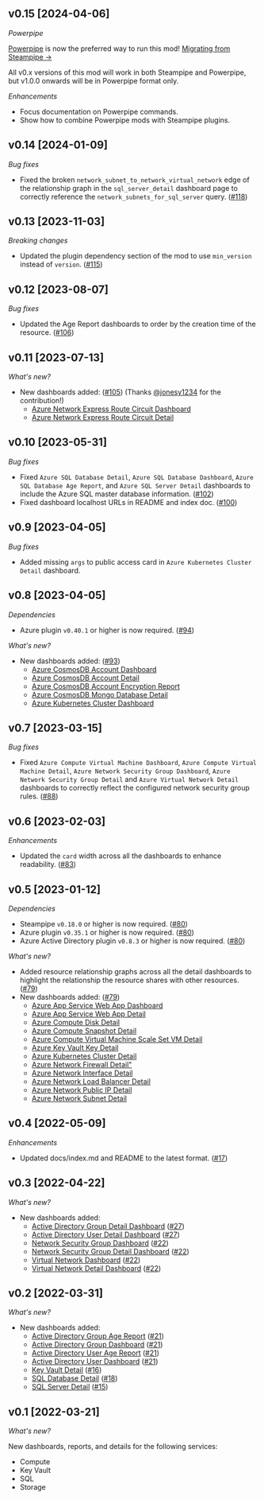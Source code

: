 ## v0.15 [2024-04-06]

_Powerpipe_

[Powerpipe](https://powerpipe.io) is now the preferred way to run this mod!  [Migrating from Steampipe →](https://powerpipe.io/blog/migrating-from-steampipe)

All v0.x versions of this mod will work in both Steampipe and Powerpipe, but v1.0.0 onwards will be in Powerpipe format only.

_Enhancements_

- Focus documentation on Powerpipe commands.
- Show how to combine Powerpipe mods with Steampipe plugins.

## v0.14 [2024-01-09]

_Bug fixes_

- Fixed the broken `network_subnet_to_network_virtual_network` edge of the relationship graph in the `sql_server_detail` dashboard page to correctly reference the `network_subnets_for_sql_server` query. ([#118](https://github.com/turbot/steampipe-mod-azure-insights/pull/118))

## v0.13 [2023-11-03]

_Breaking changes_

- Updated the plugin dependency section of the mod to use `min_version` instead of `version`. ([#115](https://github.com/turbot/steampipe-mod-azure-insights/pull/115))

## v0.12 [2023-08-07]

_Bug fixes_

- Updated the Age Report dashboards to order by the creation time of the resource. ([#106](https://github.com/turbot/steampipe-mod-azure-insights/pull/106))

## v0.11 [2023-07-13]

_What's new?_

- New dashboards added: ([#105](https://github.com/turbot/steampipe-mod-azure-insights/pull/105)) (Thanks [@jonesy1234](https://github.com/jonesy1234) for the contribution!)
  - [Azure Network Express Route Circuit Dashboard](https://hub.steampipe.io/mods/turbot/azure_insights/dashboards/dashboard.network_express_route_circuit_dashboard)
  - [Azure Network Express Route Circuit Detail](https://hub.steampipe.io/mods/turbot/azure_insights/dashboards/dashboard.network_express_route_circuit_detail)

## v0.10 [2023-05-31]

_Bug fixes_

- Fixed `Azure SQL Database Detail`, `Azure SQL Database Dashboard`, `Azure SQL Database Age Report`, and `Azure SQL Server Detail` dashboards to include the Azure SQL master database information. ([#102](https://github.com/turbot/steampipe-mod-azure-insights/pull/102))
- Fixed dashboard localhost URLs in README and index doc. ([#100](https://github.com/turbot/steampipe-mod-azure-insights/pull/100))

## v0.9 [2023-04-05]

_Bug fixes_

- Added missing `args` to public access card in `Azure Kubernetes Cluster Detail` dashboard.

## v0.8 [2023-04-05]

_Dependencies_

- Azure plugin `v0.40.1` or higher is now required. ([#94](https://github.com/turbot/steampipe-mod-azure-insights/pull/94))

_What's new?_

- New dashboards added: ([#93](https://github.com/turbot/steampipe-mod-azure-insights/pull/93))
  - [Azure CosmosDB Account Dashboard](https://hub.steampipe.io/mods/turbot/azure_insights/dashboards/dashboard.cosmosdb_account_dashboard)
  - [Azure CosmosDB Account Detail](https://hub.steampipe.io/mods/turbot/azure_insights/dashboards/dashboard.cosmosdb_account_detail)
  - [Azure CosmosDB Account Encryption Report](https://hub.steampipe.io/mods/turbot/azure_insights/dashboards/dashboard.cosmosdb_account_encryption_report)
  - [Azure CosmosDB Mongo Database Detail](https://hub.steampipe.io/mods/turbot/azure_insights/dashboards/dashboard.cosmosdb_mongo_database_detail)
  - [Azure Kubernetes Cluster Dashboard](https://hub.steampipe.io/mods/turbot/azure_insights/dashboards/dashboard.kubernetes_cluster_dashboard)

## v0.7 [2023-03-15]

_Bug fixes_

- Fixed `Azure Compute Virtual Machine Dashboard`, `Azure Compute Virtual Machine Detail`, `Azure Network Security Group Dashboard`, `Azure Network Security Group Detail` and `Azure Virtual Network Detail` dashboards to correctly reflect the configured network security group rules. ([#88](https://github.com/turbot/steampipe-mod-azure-insights/pull/88))

## v0.6 [2023-02-03]

_Enhancements_

- Updated the `card` width across all the dashboards to enhance readability. ([#83](https://github.com/turbot/steampipe-mod-azure-insights/pull/83))

## v0.5 [2023-01-12]

_Dependencies_

- Steampipe `v0.18.0` or higher is now required. ([#80](https://github.com/turbot/steampipe-mod-azure-insights/pull/80))
- Azure plugin `v0.35.1` or higher is now required. ([#80](https://github.com/turbot/steampipe-mod-azure-insights/pull/80))
- Azure Active Directory plugin `v0.8.3` or higher is now required. ([#80](https://github.com/turbot/steampipe-mod-azure-insights/pull/80))

_What's new?_

- Added resource relationship graphs across all the detail dashboards to highlight the relationship the resource shares with other resources. ([#79](https://github.com/turbot/steampipe-mod-azure-insights/pull/79))
- New dashboards added: ([#79](https://github.com/turbot/steampipe-mod-azure-insights/pull/79))
  - [Azure App Service Web App Dashboard](https://hub.steampipe.io/mods/turbot/azure_insights/dashboards/dashboard.app_service_web_app_dashboard)
  - [Azure App Service Web App Detail](https://hub.steampipe.io/mods/turbot/azure_insights/dashboards/dashboard.app_service_web_app_detail)
  - [Azure Compute Disk Detail](https://hub.steampipe.io/mods/turbot/azure_insights/dashboards/dashboard.compute_disk_detail)
  - [Azure Compute Snapshot Detail](https://hub.steampipe.io/mods/turbot/azure_insights/dashboards/dashboard.compute_snapshot_detail)
  - [Azure Compute Virtual Machine Scale Set VM Detail](https://hub.steampipe.io/mods/turbot/azure_insights/dashboards/dashboard.compute_virtual_machine_scale_set_vm_detail)
  - [Azure Key Vault Key Detail](https://hub.steampipe.io/mods/turbot/azure_insights/dashboards/dashboard.key_vault_key_detail)
  - [Azure Kubernetes Cluster Detail](https://hub.steampipe.io/mods/turbot/azure_insights/dashboards/dashboard.kubernetes_cluster_detail)
  - [Azure Network Firewall Detail"](https://hub.steampipe.io/mods/turbot/azure_insights/dashboards/dashboard.network_firewall_detail)
  - [Azure Network Interface Detail](https://hub.steampipe.io/mods/turbot/azure_insights/dashboards/dashboard.network_interface_detail)
  - [Azure Network Load Balancer Detail](https://hub.steampipe.io/mods/turbot/azure_insights/dashboards/dashboard.network_load_balancer_detail)
  - [Azure Network Public IP Detail](https://hub.steampipe.io/mods/turbot/azure_insights/dashboards/dashboard.network_public_ip_detail)
  - [Azure Network Subnet Detail](https://hub.steampipe.io/mods/turbot/azure_insights/dashboards/dashboard.network_subnet_detail)

## v0.4 [2022-05-09]

_Enhancements_

- Updated docs/index.md and README to the latest format. ([#17](https://github.com/turbot/steampipe-mod-azure-tags/pull/17))

## v0.3 [2022-04-22]

_What's new?_

- New dashboards added:
  - [Active Directory Group Detail Dashboard](https://hub.steampipe.io/mods/turbot/azure_insights/dashboards/dashboard.azuread_group_detail) ([#27](https://github.com/turbot/steampipe-mod-azure-insights/pull/27))
  - [Active Directory User Detail Dashboard](https://hub.steampipe.io/mods/turbot/azure_insights/dashboards/dashboard.azuread_user_detail) ([#27](https://github.com/turbot/steampipe-mod-azure-insights/pull/27))
  - [Network Security Group Dashboard](https://hub.steampipe.io/mods/turbot/azure_insights/dashboards/dashboard.azure_network_security_group_dashboard) ([#22](https://github.com/turbot/steampipe-mod-azure-insights/pull/22))
  - [Network Security Group Detail Dashboard](https://hub.steampipe.io/mods/turbot/azure_insights/dashboards/dashboard.azure_network_security_group_detail) ([#22](https://github.com/turbot/steampipe-mod-azure-insights/pull/22))
  - [Virtual Network Dashboard](https://hub.steampipe.io/mods/turbot/azure_insights/dashboards/dashboard.azure_virtual_network_dashboard) ([#22](https://github.com/turbot/steampipe-mod-azure-insights/pull/22))
  - [Virtual Network Detail Dashboard](https://hub.steampipe.io/mods/turbot/azure_insights/dashboards/dashboard.azure_virtual_network_detail) ([#22](https://github.com/turbot/steampipe-mod-azure-insights/pull/22))

## v0.2 [2022-03-31]

_What's new?_

- New dashboards added:
  - [Active Directory Group Age Report](https://hub.steampipe.io/mods/turbot/azure_insights/dashboards/dashboard.azuread_group_age_report) ([#21](https://github.com/turbot/steampipe-mod-azure-insights/pull/21))
  - [Active Directory Group Dashboard](https://hub.steampipe.io/mods/turbot/azure_insights/dashboards/dashboard.azuread_group_dashboard) ([#21](https://github.com/turbot/steampipe-mod-azure-insights/pull/21))
  - [Active Directory User Age Report](https://hub.steampipe.io/mods/turbot/azure_insights/dashboards/dashboard.azuread_user_age_report) ([#21](https://github.com/turbot/steampipe-mod-azure-insights/pull/21))
  - [Active Directory User Dashboard](https://hub.steampipe.io/mods/turbot/azure_insights/dashboards/dashboard.azuread_user_dashboard) ([#21](https://github.com/turbot/steampipe-mod-azure-insights/pull/21))
  - [Key Vault Detail](https://hub.steampipe.io/mods/turbot/azure_insights/dashboards/dashboard.azure_key_vault_detail) ([#16](https://github.com/turbot/steampipe-mod-azure-insights/pull/16))
  - [SQL Database Detail](https://hub.steampipe.io/mods/turbot/azure_insights/dashboards/dashboard.azure_sql_database_detail) ([#18](https://github.com/turbot/steampipe-mod-azure-insights/pull/18))
  - [SQL Server Detail](https://hub.steampipe.io/mods/turbot/azure_insights/dashboards/dashboard.azure_sql_server_detail) ([#15](https://github.com/turbot/steampipe-mod-azure-insights/pull/15))

## v0.1 [2022-03-21]

_What's new?_

New dashboards, reports, and details for the following services:
- Compute
- Key Vault
- SQL
- Storage
